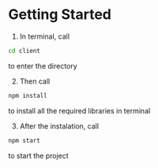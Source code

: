 # Getting Started 

<!-- OL -->

1. In terminal, call 
<!-- Code Blocks -->
```bash
cd client
```
to enter the directory

2. Then call 
```bash 
npm install
```
to install all the required libraries in terminal

3. After the instalation, call
```bash
npm start
```
to start the project
